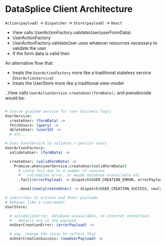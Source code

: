 # DataSplice Client Architecture

`Action(payload)` -> `Dispatcher` -> `Store(payload)` -> `React`


- View calls UserActionFactory.validateUser(userFormData)
- UserActionFactory
- UserActionFactory.validateUser uses whatever resources necessary to validate the user
- If the form data is valid then


An alternative flow that:

- treats the `UserActionFactory` more like a traditional stateless service (`UserActionService`)
- treats the UserStore more like a traditional view-model

..View calls `UserActionService.createUser(formData);` and pseudocode would be:

```coffeescript

# Coarse grained service for user business logic
UserService:
  createUser: (formData) ->
  fetchUsers: (query) ->
  deleteUser: (userId) ->
  # etc...

# Uses UserService to validate / persist users
UserActionFactory:
  validateUser: (formData) ->

  createUser: (validFormData) ->
    Promise.when(userService.createUser(validFormData))
      # could fail due to a number of reasons
      #   validation error, or maybe database unavailable etc
      .fail((errorPayload) -> dispatch(USER_CREATION_ERROR, errorPayload))

      .done((newlyCreatedUser) -> dispatch(USER_CREATION_SUCCESS, newlyCreatedUser))

# subscribes to actions and their payloads
# behaves like a view-model
UserStore:

  # validationError, database unavailable, no internet connection
  #   details are in the payload
  onUserCreationError: (errorPayload) ->

  # yay, change the store to reflect that
  onUserCreationSuccess: (newUserPayload) ->

```
